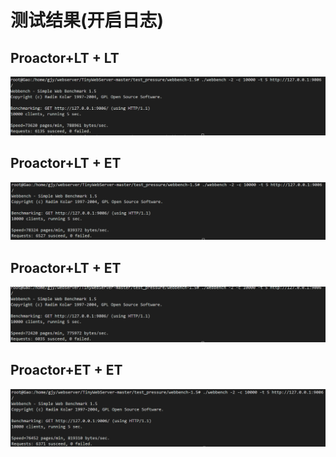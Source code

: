 # 测试结果(开启日志)

## Proactor+LT + LT

![50](./figure/2.测试结果/50.png)

## Proactor+LT + ET

![51](./figure/2.测试结果/51.png)

## Proactor+LT + ET

![52](./figure/2.测试结果/52.png)

## Proactor+ET + ET

![53](./figure/2.测试结果/53.png)